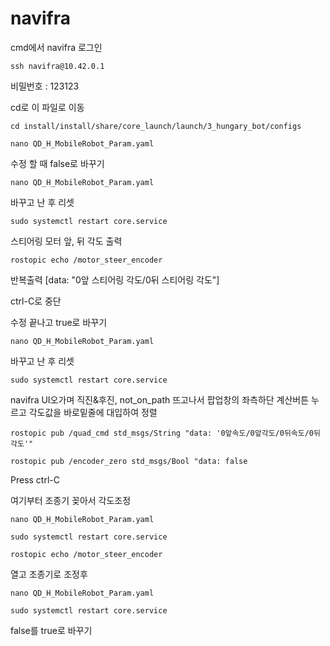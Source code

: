 # navifra 

cmd에서 navifra 로그인

```
ssh navifra@10.42.0.1
```

비밀번호 : 123123

cd로 이 파일로 이동

```
cd install/install/share/core_launch/launch/3_hungary_bot/configs
```
```
nano QD_H_MobileRobot_Param.yaml
```

수정 할 때 false로 바꾸기
```
nano QD_H_MobileRobot_Param.yaml
```

바꾸고 난 후 리셋
```
sudo systemctl restart core.service
```

스티어링 모터 앞, 뒤 각도 출력
```
rostopic echo /motor_steer_encoder
```
반복출력 [data: "0앞 스티어링 각도/0뒤 스티어링 각도"]

ctrl-C로 중단

수정 끝나고 true로 바꾸기
```
nano QD_H_MobileRobot_Param.yaml
```

바꾸고 난 후 리셋
```
sudo systemctl restart core.service
```

navifra UI오가며 직진&후진, not_on_path 뜨고나서 팝업창의 좌측하단 계산버튼 누르고 각도값을 바로밑줄에 대입하여 정렬

```
rostopic pub /quad_cmd std_msgs/String "data: '0앞속도/0앞각도/0뒤속도/0뒤각도'"
```

```
rostopic pub /encoder_zero std_msgs/Bool "data: false
```

Press ctrl-C


여기부터 조종기 꽂아서 각도조정

```
nano QD_H_MobileRobot_Param.yaml
```

```
sudo systemctl restart core.service
```

```
rostopic echo /motor_steer_encoder
```

열고 조종기로 조정후 

```
nano QD_H_MobileRobot_Param.yaml
```

```
sudo systemctl restart core.service
```

false를 true로 바꾸기

